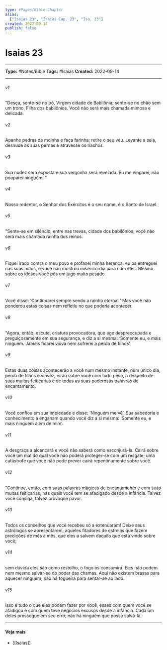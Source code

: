 ```yaml
---
type: #Pages/Bible-Chapter
alias:
  ["Isaias 23", "Isaias Cap. 23", "Isa. 23"]
created: 2022-09-14
publish: false
---
```


# Isaias 23

---

**Type:** #Notes/Bible
**Tags:** #Isaias
**Created:** 2022-09-14

---

###### v1
"Desça, sente-se no pó, Virgem cidade de Babilônia; sente-se no chão sem um trono, Filha dos babilônios. Você não será mais chamada mimosa e delicada.
###### v2
Apanhe pedras de moinha e faça farinha; retire o seu véu. Levante a saia, desnude as suas pernas e atravesse os riachos.
###### v3
Sua nudez será exposta e sua vergonha será revelada. Eu me vingarei; não pouparei ninguém. "
###### v4
Nosso redentor, o Senhor dos Exércitos é o seu nome, é o Santo de Israel.
###### v5
"Sente-se em silêncio, entre nas trevas, cidade dos babilônios; você não será mais chamada rainha dos reinos.
###### v6
Fiquei irado contra o meu povo e profanei minha herança; eu os entreguei nas suas mãos, e você não mostrou misericórdia para com eles. Mesmo sobre os idosos você pôs um jugo muito pesado.
###### v7
Você disse: ‘Continuarei sempre sendo a rainha eterna! ’ Mas você não ponderou estas coisas nem refletiu no que poderia acontecer.
###### v8
"Agora, então, escute, criatura provocadora, que age despreocupada e preguiçosamente em sua segurança, e diz a si mesma: ‘Somente eu, e mais ninguém. Jamais ficarei viúva nem sofrerei a perda de filhos’.
###### v9
Estas duas coisas acontecerão a você num mesmo instante, num único dia, perda de filhos e viuvez; virão sobre você com todo peso, a despeito de suas muitas feitiçarias e de todas as suas poderosas palavras de encantamento.
###### v10
Você confiou em sua impiedade e disse: ‘Ninguém me vê’. Sua sabedoria e conhecimento a enganam quando você diz a si mesma: ‘Somente eu, e mais ninguém além de mim’.
###### v11
A desgraça a alcançará e você não saberá como esconjurá-la. Cairá sobre você um mal do qual você não poderá proteger-se com um resgate; uma catástrofe que você não pode prever cairá repentinamente sobre você.
###### v12
"Continue, então, com suas palavras mágicas de encantamento e com suas muitas feitiçarias, nas quais você tem se afadigado desde a infância. Talvez você consiga, talvez provoque pavor.
###### v13
Todos os conselhos que você recebeu só a extenuaram! Deixe seus astrólogos se apresentarem, aqueles fitadores de estrelas que fazem predições de mês a mês, que eles a salvem daquilo que está vindo sobre você;
###### v14
sem dúvida eles são como restolho, o fogo os consumirá. Eles não podem nem mesmo salvar-se do poder das chamas. Aqui não existem brasas para aquecer ninguém; não há fogueira para sentar-se ao lado.
###### v15
Isso é tudo o que eles podem fazer por você, esses com quem você se afadigou e com quem teve negócios excusos desde a infância. Cada um deles prossegue em seu erro; não há ninguém que possa salvá-la.


---

#### Veja mais

- [[Isaias]]
